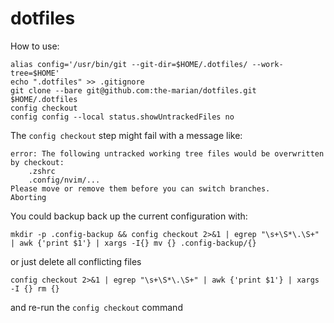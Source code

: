 # dotfiles

How to use: 
```
alias config='/usr/bin/git --git-dir=$HOME/.dotfiles/ --work-tree=$HOME'
echo ".dotfiles" >> .gitignore
git clone --bare git@github.com:the-marian/dotfiles.git $HOME/.dotfiles
config checkout
config config --local status.showUntrackedFiles no
```

The `config checkout` step might fail with a message like:
```
error: The following untracked working tree files would be overwritten by checkout:
    .zshrc
    .config/nvim/...
Please move or remove them before you can switch branches.
Aborting
```

You could backup back up the current configuration with: 
```
mkdir -p .config-backup && config checkout 2>&1 | egrep "\s+\S*\.\S+" | awk {'print $1'} | xargs -I{} mv {} .config-backup/{}
```

or just delete all conflicting files
```
config checkout 2>&1 | egrep "\s+\S*\.\S+" | awk {'print $1'} | xargs -I {} rm {}
```
and re-run the `config checkout` command
